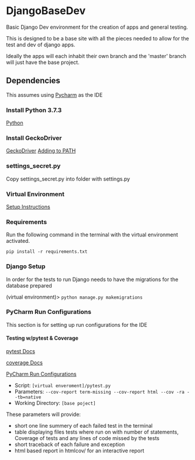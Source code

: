 # DjangoBaseDev
Basic Django Dev environment for the creation of apps and general testing.

This is designed to be a base site with all the pieces needed to allow for the test and dev of django apps.

Ideally the apps will each inhabit their own branch and the 'master' branch will just have the base project.

## Dependencies
This assumes using [Pycharm](https://www.jetbrains.com/pycharm/download/) as the IDE
### Install Python 3.7.3
[Python](https://www.python.org/downloads/release/python-373/)
### Install GeckoDriver
[GeckoDriver](https://github.com/mozilla/geckodriver/releases)
[Adding to PATH](https://www.softwaretestinghelp.com/geckodriver-selenium-tutorial/)
### settings_secret.py
Copy settings_secret.py into folder with settings.py
### Virtual Environment
[Setup Instructions](https://www.jetbrains.com/help/pycharm-edu/creating-virtual-environment.html)
### Requirements
Run the following command in the terminal with the virtual environment activated.

`pip install -r requirements.txt`

### Django Setup
In order for the tests to run Django needs to have the migrations for the database prepared

(virtual environment)> `python manage.py makemigrations`

### PyCharm Run Configurations
This section is for setting up run configurations for the IDE

#### Testing w/pytest & Coverage

[pytest Docs](https://docs.pytest.org/en/latest/)

[coverage Docs](https://coverage.readthedocs.io/en/v4.5.x/)

[PyCharm Run Configurations](https://www.jetbrains.com/help/pycharm/creating-and-editing-run-debug-configurations.html)
* Script: `[virtual enveroment]/pytest.py`
* Parameters: `--cov-report term-missing --cov-report html --cov -ra --tb=native`
* Working Directory: `[base poject]`

These parameters will provide:
 * short one line summery of each failed test in the terminal
 * table displaying files tests where run on with number of statements, Coverage of tests and any lines of code missed by the tests
 * short traceback of each failure and exception
 * html based report in htmlcov/ for an interactive report
